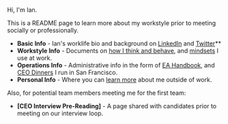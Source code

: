 Hi, I'm Ian. 

This is a README page to learn more about my workstyle prior to meeting socially or professionally. 

- **Basic Info** - Ian's worklife bio and background on [LinkedIn](https://www.linkedin.com/in/iantien/) and [Twitter](https://twitter.com/iantien)** 
- **Workstyle Info** - Documents on [how I think and behave](how_i_think), and [mindsets](mindsets) I use at work.  
- **Operations Info** - Administrative info in the form of [EA Handbook](calendar), and [CEO Dinners](ceo_dinners) I run in San Francisco. 
- **Personal Info** - Where you can [learn more](more) about me outside of work. 

Also, for potential team members meeting me for the first team:  
- **[CEO Interview Pre-Reading]** - A page shared with candidates prior to meeting on our interview loop. 
